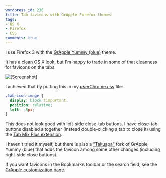```yaml
---
wordpress_id: 236
title: Tab favicons with GrApple Firefox themes
tags:
- OS X
- Firefox
- CSS
comments: true
---
```

I use Firefox 3 with the <a href="http://takebacktheweb.org/">GrApple Yummy (blue)</a> theme.

It has a clean OS X look, but I'm happy to trade in some of that cleanness for favicons on the tabs.

<img src="/uploads/grapple-favicons.png" alt="[Screenshot]" class="bordered" />

<!--more-->

I achieved that by putting this in my <a href="http://support.mozilla.com/en-US/kb/Editing+configuration+files#userChrome_css">userChrome.css</a> file:

``` css
.tab-icon-image {
  display: block !important;
  position: relative;
  left: -8px;
}
```

This does not look good with left-side close-tab buttons. I have close-tab buttons disabled altogether (instead double-clicking a tab to close it) using the <a href="http://tmp.garyr.net/forum/viewtopic.php?t=9178">Tab Mix Plus extension</a>.

I haven't tried it myself, but there is also a <a href="http://www.isriya.com/node/2032/takuapa-themes-for-firefox-3">"Takuapa"</a> fork of GrApple Yummy (blue) that adds the favicon among some other changes (including right-side close buttons).

If you want favicons in the Bookmarks toolbar or the search field, see the <a href="http://takebacktheweb.org/CaE.html">GrApple customization page</a>.
